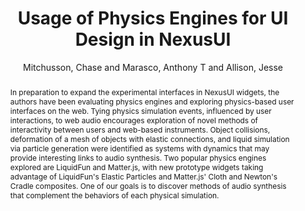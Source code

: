 --- 
  title: "Usage of Physics Engines for UI Design in NexusUI" 
  abstract: "In preparation to expand the experimental interfaces in NexusUI widgets, the authors have been evaluating physics engines and exploring physics-based user interfaces on the web. Tying physics simulation events, influenced by user interactions, to web audio encourages exploration of novel methods of interactivity between users and web-based instruments. Object collisions, deformation of a mesh of objects with elastic connections, and liquid simulation via particle generation were identified as systems with dynamics that may provide interesting links to audio synthesis. Two popular physics engines explored are LiquidFun and Matter.js, with new prototype widgets taking advantage of LiquidFun's Elastic Particles and Matter.js' Cloth and Newton's Cradle composites. One of our goals is to discover methods of audio synthesis that complement the behaviors of each physical simulation." 
  address: "London" 
  author: "Mitchusson, Chase and Marasco, Anthony T and Allison, Jesse" 
  booktitle: "Proceedings of the International Web Audio Conference" 
  editor: "Thalmann, Florian and Ewert, Sebastian" 
  month: "Proceedings of the International Web Audio Conference"
  pages: "1--2" 
  publisher: "Queen Mary University of London" 
  series: "WAC '17"
  type: "Talk"  
  year: "2017" 
  id: "2017_EA_65" 
  tags: year2017 
  pdflink: /_data/papers/pdf/2017/65.pdf
---